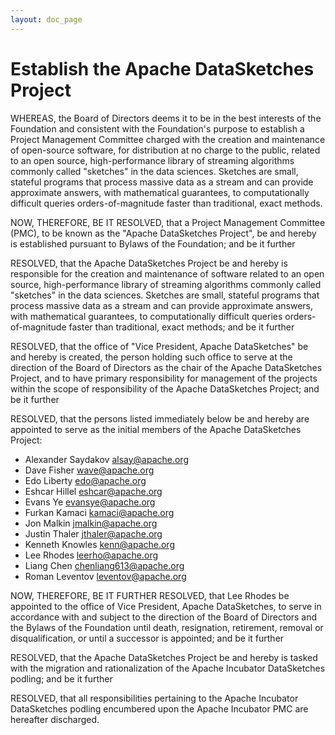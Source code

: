 ```yaml
---
layout: doc_page
---
```

<!--
    Licensed to the Apache Software Foundation (ASF) under one
    or more contributor license agreements.  See the NOTICE file
    distributed with this work for additional information
    regarding copyright ownership.  The ASF licenses this file
    to you under the Apache License, Version 2.0 (the
    "License"); you may not use this file except in compliance
    with the License.  You may obtain a copy of the License at

      http://www.apache.org/licenses/LICENSE-2.0

    Unless required by applicable law or agreed to in writing,
    software distributed under the License is distributed on an
    "AS IS" BASIS, WITHOUT WARRANTIES OR CONDITIONS OF ANY
    KIND, either express or implied.  See the License for the
    specific language governing permissions and limitations
    under the License.
-->
# Establish the Apache DataSketches Project

WHEREAS, the Board of Directors deems it to be in the best interests of
the Foundation and consistent with the Foundation's purpose to establish
a Project Management Committee charged with the creation and maintenance
of open-source software, for distribution at no charge to the public,
related to an open source, high-performance library of
streaming algorithms commonly called "sketches" in the data sciences.
Sketches are small, stateful programs that process massive data as a
stream and can provide approximate answers, with mathematical
guarantees, to computationally difficult queries orders-of-magnitude
faster than traditional, exact methods.

NOW, THEREFORE, BE IT RESOLVED, that a Project Management Committee
(PMC), to be known as the "Apache DataSketches Project", be and hereby
is established pursuant to Bylaws of the Foundation; and be it further

RESOLVED, that the Apache DataSketches Project be and hereby is
responsible for the creation and maintenance of software related to an
open source, high-performance library of streaming algorithms
commonly called "sketches" in the data sciences. Sketches are small,
stateful programs that process massive data as a stream and can provide
approximate answers, with mathematical guarantees, to computationally
difficult queries orders-of-magnitude faster than traditional, exact
methods; and be it further

RESOLVED, that the office of "Vice President, Apache DataSketches" be
and hereby is created, the person holding such office to serve at the
direction of the Board of Directors as the chair of the Apache
DataSketches Project, and to have primary responsibility for management
of the projects within the scope of responsibility of the Apache
DataSketches Project; and be it further

RESOLVED, that the persons listed immediately below be and hereby are
appointed to serve as the initial members of the Apache DataSketches
Project:

 * Alexander Saydakov <alsay@apache.org>
 * Dave Fisher        <wave@apache.org>
 * Edo Liberty        <edo@apache.org>
 * Eshcar Hillel      <eshcar@apache.org>
 * Evans Ye           <evansye@apache.org>
 * Furkan Kamaci      <kamaci@apache.org>
 * Jon Malkin         <jmalkin@apache.org>
 * Justin Thaler      <jthaler@apache.org>
 * Kenneth Knowles    <kenn@apache.org>
 * Lee Rhodes         <leerho@apache.org>
 * Liang Chen         <chenliang613@apache.org>
 * Roman Leventov     <leventov@apache.org>

NOW, THEREFORE, BE IT FURTHER RESOLVED, that Lee Rhodes be appointed to
the office of Vice President, Apache DataSketches, to serve in
accordance with and subject to the direction of the Board of Directors
and the Bylaws of the Foundation until death, resignation, retirement,
removal or disqualification, or until a successor is appointed; and be
it further

RESOLVED, that the Apache DataSketches Project be and hereby is tasked
with the migration and rationalization of the Apache Incubator
DataSketches podling; and be it further

RESOLVED, that all responsibilities pertaining to the Apache Incubator
DataSketches podling encumbered upon the Apache Incubator PMC are
hereafter discharged.